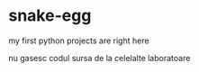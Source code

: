 # snake-egg
my first python projects are right here

nu  gasesc codul sursa de la celelalte laboratoare
